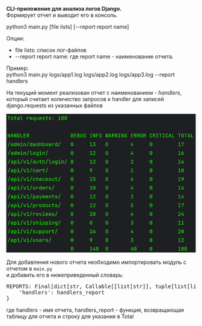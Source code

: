 <p><b>CLI-приложение для анализа логов Django.</b> <br>Формирует отчет и выводит его в консоль.</p>
<p>python3 main.py [file lists] [--report report name]</p>
<p>Опции:</p>
<ul>
<li>file lists: список лог-файлов</li>
<li>--report report name: где report name - наименование отчета.</li>
</ul>
<p>Пример:<br>
python3 main.py logs/app1.log logs/app2.log logs/app3.log --report handlers
</p>
<p>На текущий момент реализован отчет с наименованием - <i>handlers</i>,
<br>который считает количество запросов к handler для записей django.requests из указанных файлов
</p>
<p>
<img src="https://github.com/Needlees/Django_handlers_report/blob/master/img/example.png" width="525" style="max-width: 100%">
</p>
<p>Для добавления нового отчета необходимо импортировать модуль с отчетом в <code>main.py</code><br>
и добавить его в нижеприведенный словарь:</p>
<pre>
REPORTS: Final[dict[str, Callable[[list[str]], tuple[list[list[Union[str, int]]], str]]]] = {
    'handlers': handlers_report
}
</pre>
<p>где handlers - имя отчета, handlers_report - функция, возвращающая таблицу для отчета и строку для указания в Total</p>